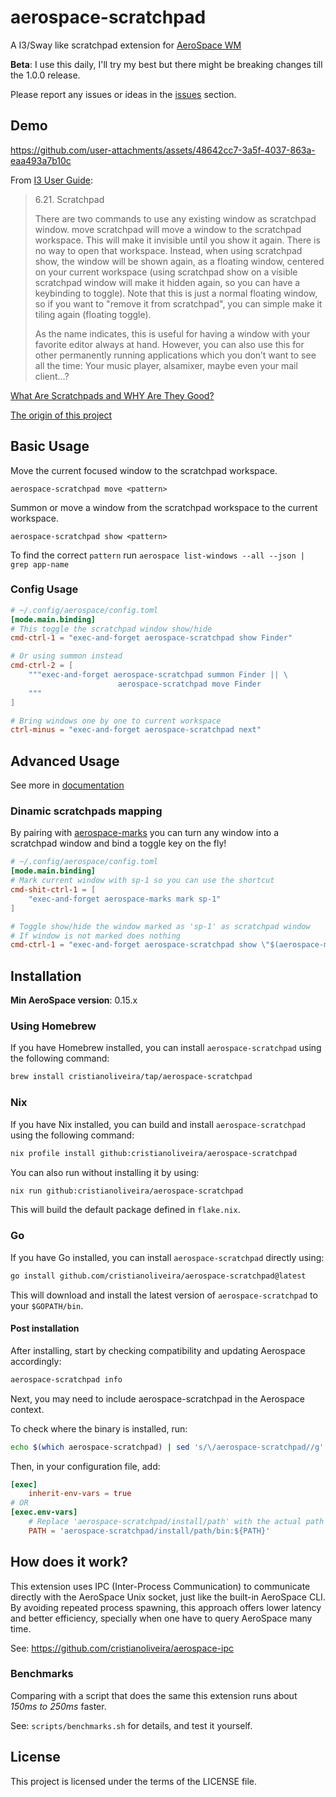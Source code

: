 # aerospace-scratchpad

A I3/Sway like scratchpad extension for [AeroSpace WM](https://github.com/nikitabobko/AeroSpace)

**Beta**: I use this daily, I'll try my best but there might be breaking changes till the 1.0.0 release. 

Please report any issues or ideas in the [issues](https://github.com/cristianoliveira/aerospace-scratchpad/issues) section.

## Demo


https://github.com/user-attachments/assets/48642cc7-3a5f-4037-863a-eaa493a7b10c


From [I3 User Guide](https://i3wm.org/docs/userguide.html#_scratchpad):
> 6.21. Scratchpad
> 
> There are two commands to use any existing window as scratchpad window. move scratchpad will move a window to the scratchpad workspace. This will make it invisible until you show it again. There is no way to open that workspace. Instead, when using scratchpad show, the window will be shown again, as a floating window, centered on your current workspace (using scratchpad show on a visible scratchpad window will make it hidden again, so you can have a keybinding to toggle). Note that this is just a normal floating window, so if you want to "remove it from scratchpad", you can simple make it tiling again (floating toggle).
>
> As the name indicates, this is useful for having a window with your favorite editor always at hand. However, you can also use this for other permanently running applications which you don’t want to see all the time: Your music player, alsamixer, maybe even your mail client…?

[What Are Scratchpads and WHY Are They Good?](https://youtu.be/72ccdlOWe20?si=tyYhdW6_BRJSCSHr)

[The origin of this project](https://github.com/nikitabobko/AeroSpace/issues/272)

## Basic Usage

Move the current focused window to the scratchpad workspace.
```text
aerospace-scratchpad move <pattern>
```
Summon or move a window from the scratchpad workspace to the current workspace.
```text
aerospace-scratchpad show <pattern>
```

To find the correct `pattern` run `aerospace list-windows --all --json | grep app-name`

### Config Usage

```toml
# ~/.config/aerospace/config.toml
[mode.main.binding] 
# This toggle the scratchpad window show/hide
cmd-ctrl-1 = "exec-and-forget aerospace-scratchpad show Finder"

# Or using summon instead
cmd-ctrl-2 = [
    """exec-and-forget aerospace-scratchpad summon Finder || \
                        aerospace-scratchpad move Finder
    """
]

# Bring windows one by one to current workspace
ctrl-minus = "exec-and-forget aerospace-scratchpad next"
```

## Advanced Usage

See more in [documentation](docs/)

### Dinamic scratchpads mapping

By pairing with [aerospace-marks](https://github.com/cristianoliveira/aerospace-marks) you 
can turn any window into a scratchpad window and bind a toggle key on the fly!

```toml
# ~/.config/aerospace/config.toml
[mode.main.binding]
# Mark current window with sp-1 so you can use the shortcut
cmd-shit-ctrl-1 = [
    "exec-and-forget aerospace-marks mark sp-1"
]

# Toggle show/hide the window marked as 'sp-1' as scratchpad window
# If window is not marked does nothing
cmd-ctrl-1 = "exec-and-forget aerospace-scratchpad show \"$(aerospace-marks get sp-1 -a)\""
```

## Installation

**Min AeroSpace version**: 0.15.x

### Using Homebrew

If you have Homebrew installed, you can install `aerospace-scratchpad` using the following command:

```bash
brew install cristianoliveira/tap/aerospace-scratchpad
```

### Nix

If you have Nix installed, you can build and install `aerospace-scratchpad` using the following command:

```bash
nix profile install github:cristianoliveira/aerospace-scratchpad
```

You can also run without installing it by using:

```bash
nix run github:cristianoliveira/aerospace-scratchpad
```

This will build the default package defined in `flake.nix`.

### Go

If you have Go installed, you can install `aerospace-scratchpad` directly using:

```bash
go install github.com/cristianoliveira/aerospace-scratchpad@latest
```

This will download and install the latest version of `aerospace-scratchpad` to your `$GOPATH/bin`.

#### Post installation

After installing, start by checking compatibility and updating Aerospace accordingly:
```bash
aerospace-scratchpad info
```

Next, you may need to include aerospace-scratchpad in the Aerospace context.

To check where the binary is installed, run:
```bash
echo $(which aerospace-scratchpad) | sed 's/\/aerospace-scratchpad//g'
```

Then, in your configuration file, add:
```toml
[exec]
    inherit-env-vars = true
# OR
[exec.env-vars]
    # Replace 'aerospace-scratchpad/install/path' with the actual path from the command above
    PATH = 'aerospace-scratchpad/install/path/bin:${PATH}'
```

## How does it work?

This extension uses IPC (Inter-Process Communication) to communicate directly with the AeroSpace Unix socket, just like the built-in AeroSpace CLI. By avoiding repeated process spawning, this approach offers lower latency and better efficiency, specially when one have to query AeroSpace many time.

See: https://github.com/cristianoliveira/aerospace-ipc

### Benchmarks

Comparing with a script that does the same this extension runs about *150ms to 250ms* faster.

See: `scripts/benchmarks.sh` for details, and test it yourself.

## License

This project is licensed under the terms of the LICENSE file.

